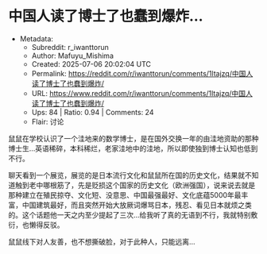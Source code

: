 # 中国人读了博士了也蠢到爆炸…

- Metadata:
  - Subreddit: r_iwanttorun
  - Author: Mafuyu_Mishima
  - Created: 2025-07-06 20:02:04 UTC
  - Permalink: https://reddit.com/r/iwanttorun/comments/1ltajzq/中国人读了博士了也蠢到爆炸/
  - URL: https://www.reddit.com/r/iwanttorun/comments/1ltajzq/中国人读了博士了也蠢到爆炸/
  - Ups: 84 | Ratio: 0.94 | Comments: 24
  - Flair: 讨论


鼠鼠在学校认识了一个洼地来的数学博士，是在国外交换一年的由洼地资助的那种博士生…英语稀碎，本科稀烂，老家洼地中的洼地，所以即使独到博士认知也低到不行。

聊天看到一个展览，展览的是日本流行文化和鼠鼠所在国的历史文化，结果就不知道触到老中哪根筋了，先是贬损这个国家的历史文化（欧洲强国），说来说去就是那种建立在殖民掠夺、文化短、没意思、中国最强最好、文化底蕴5000年最丰富，中国建筑最好，而且突然开始大放厥词爆骂日本，残忍、看见日本就烦之类的。这个话题他一天之内至少提起了三次…给我听了真的无语到不行，我就特别敷衍，也懒得反驳。

鼠鼠线下对人友善，也不想撕破脸，对于此种人，只能远离…

